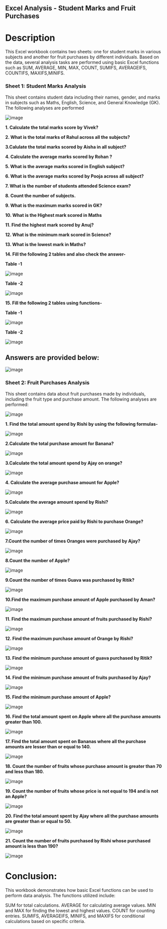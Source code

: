 ## Excel Analysis - Student Marks and Fruit Purchases

# Description
This Excel workbook contains two sheets: one for student marks in various subjects and another for fruit purchases by different individuals. Based on the data, several analysis tasks are performed using basic Excel functions such as SUM, AVERAGE, MIN, MAX, COUNT, SUMIFS, AVERAGEIFS, COUNTIFS, MAXIFS,MINIFS.

### Sheet 1: Student Marks Analysis
This sheet contains student data including their names, gender, and marks in subjects such as Maths, English, Science, and General Knowledge (GK). The following analyses are performed

		
![image](https://github.com/user-attachments/assets/4c2a98bf-5a14-4cbe-9ecd-32e19ed099c2)


**1. Calculate the total marks score by Vivek?**

**2. What is the total marks of Rahul across all the subjects?**

**3.Calulate the total marks scored by Aisha in all subject?**

**4. Calculate the average marks scored by Rohan ?**

**5. What is the average marks scored in English subject?**

**6. What is the average marks scored by Pooja across all subject?**

**7. What is the number of students  attended Science exam?**

**8. Count the number of subjects.**

**9. What is the maximum marks scored in GK?**

**10. What is the Highest mark scored in Maths**

**11. Find the highest mark scored by Anuj?**

**12. What is the minimum mark scored in Science?**

**13. What is the lowest mark in Maths?**

**14. Fill the following 2 tables and also check the answer-**

**Table -1**	

![image](https://github.com/user-attachments/assets/c4d36319-6b2d-484a-abee-659c315a9109)

**Table -2**		

![image](https://github.com/user-attachments/assets/84f898f4-6221-401d-a60a-11bdf4e4d823)

**15. Fill the following 2 tables using functions-**

**Table -1**		

![image](https://github.com/user-attachments/assets/c147f11a-5395-41ee-ae74-f9549694f84c)

**Table -2**		

![image](https://github.com/user-attachments/assets/f0275827-678a-47a1-b2c1-14aa6d7bc754)


## Answers are provided below:


![image](https://github.com/user-attachments/assets/d3fffdc9-a7e4-4d11-89de-66072c7cc6d7)

### Sheet 2: Fruit Purchases Analysis

This sheet contains data about fruit purchases made by individuals, including the fruit type and purchase amount. The following analyses are performed:


![image](https://github.com/user-attachments/assets/089539ff-ccc7-4e94-afdd-ea52cbb66cb3)

**1. Find the total amount spend by Rishi by using the following formulas-**

![image](https://github.com/user-attachments/assets/db7d3ba0-67d5-4126-8d0d-48ed4dbcb794)

**2.Calculate the total purchase amount for Banana?**

![image](https://github.com/user-attachments/assets/5c0a2506-cd24-48f4-aa67-956fc690637f)

**3.Calculate the total amount spend by Ajay on orange?**

![image](https://github.com/user-attachments/assets/5d232cfc-5775-43ed-a55a-444796ccb42e)

**4. Calculate the average purchase amount for Apple?**

![image](https://github.com/user-attachments/assets/fb64a6f8-3ec1-4843-8b96-c89170896d8c)

**5.Calculate the average amount spend by Rishi?**

![image](https://github.com/user-attachments/assets/8466b469-5489-44f3-97de-8310974573f3)

**6. Calculate the average price paid by Rishi to purchase Orange?**

![image](https://github.com/user-attachments/assets/607a029f-e01a-41a8-a7a2-240e8182893b)

**7.Count the number of times Oranges were purchased by Ajay?**

![image](https://github.com/user-attachments/assets/17e4213b-8b49-4a8f-be09-d4f44cce541c)

**8.Count the number of Apple?**

![image](https://github.com/user-attachments/assets/1dd4c352-8717-4f80-9b38-2422153c929b)

**9.Count the number of times Guava was purchased by Ritik?**

![image](https://github.com/user-attachments/assets/89356ec5-3ef3-435f-a828-c09211fed999)

**10.Find the maximum purchase amount of Apple purchased by Aman?**

![image](https://github.com/user-attachments/assets/2d298d5a-5d7d-4034-9428-bd5419536fba)

**11. Find the maximum purchase amount of fruits purchased by Rishi?**

![image](https://github.com/user-attachments/assets/df7e5e72-6561-4efa-a452-6c620d5f9af4)

**12. Find the maximum purchase amount of Orange by Rishi?**

![image](https://github.com/user-attachments/assets/e6518811-2de9-487f-8d03-e7a853c9109a)

**13. Find the minimum purchase amount of guava purchased by Ritik?**

![image](https://github.com/user-attachments/assets/58f654ca-e6b4-470e-9dea-1d3aa0466072)

**14. Find the minimum purchase amount of fruits purchased by Ajay?**

![image](https://github.com/user-attachments/assets/56c9a4ef-72e8-4afc-b792-d606048e189f)

**15. Find the minimum purchase amount of Apple?**

![image](https://github.com/user-attachments/assets/2c81e217-754c-4ce0-86fd-054afbf41761)

**16. Find the total amount spent on Apple where all the purchase amounts greater than 100.**

![image](https://github.com/user-attachments/assets/42806f3f-ba2b-42dd-bb65-6e09b1ecc037)

**17. Find the total amount spent on Bananas where all the purchase amounts  are lesser than or equal to 140.**

![image](https://github.com/user-attachments/assets/d04edf61-a799-40e0-a9e5-88f388d3e10a)

**18. Count the number of fruits whose purchase amount is greater than 70 and less than 180.**

![image](https://github.com/user-attachments/assets/538ca585-d006-4217-9ccf-3fb6ea709dd2)

**19. Count the number of fruits whose price is not equal to 194 and is not an Apple?**

![image](https://github.com/user-attachments/assets/57541cf2-3b58-45fd-979a-202c7ea23a06)

**20. Find the total amount spent by Ajay where all the purchase amounts are greater than or equal to 50.**

![image](https://github.com/user-attachments/assets/477e4297-a1f3-4c92-be75-07855acfbedf)

**21. Count the number of fruits purchased by Rishi whose purchased amount is less than 190?**

![image](https://github.com/user-attachments/assets/1c3e6798-9e53-41a7-b16d-bcd80ae3cf20)

# Conclusion:
This workbook demonstrates how basic Excel functions can be used to perform data analysis. The functions utilized include:


SUM for total calculations.
AVERAGE for calculating average values.
MIN and MAX for finding the lowest and highest values.
COUNT for counting entries.
SUMIFS, AVERAGEIFS, MINIFS, and MAXIFS for conditional calculations based on specific criteria. 
